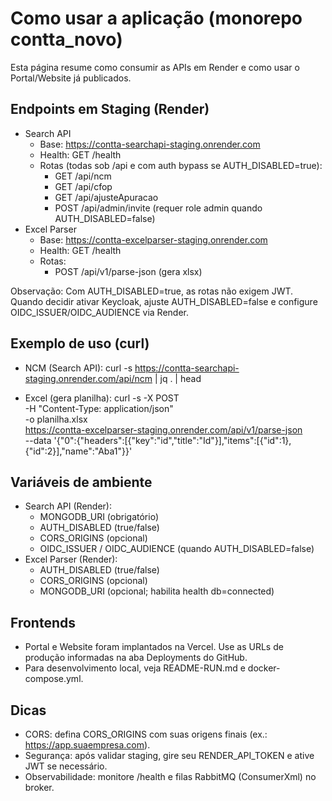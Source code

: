 # Como usar a aplicação (monorepo contta_novo)

Esta página resume como consumir as APIs em Render e como usar o Portal/Website já publicados.

## Endpoints em Staging (Render)

- Search API
  - Base: https://contta-searchapi-staging.onrender.com
  - Health: GET /health
  - Rotas (todas sob /api e com auth bypass se AUTH_DISABLED=true):
    - GET /api/ncm
    - GET /api/cfop
    - GET /api/ajusteApuracao
    - POST /api/admin/invite (requer role admin quando AUTH_DISABLED=false)
- Excel Parser
  - Base: https://contta-excelparser-staging.onrender.com
  - Health: GET /health
  - Rotas:
    - POST /api/v1/parse-json (gera xlsx)

Observação: Com AUTH_DISABLED=true, as rotas não exigem JWT. Quando decidir ativar Keycloak, ajuste AUTH_DISABLED=false e configure OIDC_ISSUER/OIDC_AUDIENCE via Render.

## Exemplo de uso (curl)

- NCM (Search API):
  curl -s https://contta-searchapi-staging.onrender.com/api/ncm | jq . | head

- Excel (gera planilha):
  curl -s -X POST \
    -H "Content-Type: application/json" \
    -o planilha.xlsx \
    https://contta-excelparser-staging.onrender.com/api/v1/parse-json \
    --data '{"0":{"headers":[{"key":"id","title":"Id"}],"items":[{"id":1},{"id":2}],"name":"Aba1"}}'

## Variáveis de ambiente

- Search API (Render):
  - MONGODB_URI (obrigatório)
  - AUTH_DISABLED (true/false)
  - CORS_ORIGINS (opcional)
  - OIDC_ISSUER / OIDC_AUDIENCE (quando AUTH_DISABLED=false)
- Excel Parser (Render):
  - AUTH_DISABLED (true/false)
  - CORS_ORIGINS (opcional)
  - MONGODB_URI (opcional; habilita health db=connected)

## Frontends

- Portal e Website foram implantados na Vercel. Use as URLs de produção informadas na aba Deployments do GitHub.
- Para desenvolvimento local, veja README-RUN.md e docker-compose.yml.

## Dicas

- CORS: defina CORS_ORIGINS com suas origens finais (ex.: https://app.suaempresa.com).
- Segurança: após validar staging, gire seu RENDER_API_TOKEN e ative JWT se necessário.
- Observabilidade: monitore /health e filas RabbitMQ (ConsumerXml) no broker.
